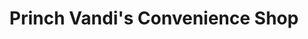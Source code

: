 ---
title: "Princh Vandi's Convenience Shop"
url: /buedu/princh-vandis-convenience-shop/
shop: convenience
---